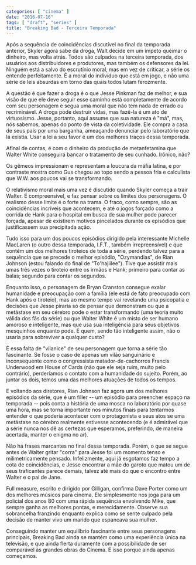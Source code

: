```yaml
---
categories: [ "cinema" ]
date: "2016-07-16"
tags: [ "draft", "series" ]
title: "Breaking Bad - Terceira Temporada"
---
```

Após a sequência de coincidências discutível no final da temporada anterior, Skyler agora sabe da droga, Walt decide em um ímpeto queimar o dinheiro, mas volta atrás. Todos são culpados na terceira temporada, dos usuários aos distribuidores e produtores, mas também os defensores da lei. Ninguém está a salvo do escrutínio moral, mas em vez de criticar, a série os entende perfeitamente. É a moral do indivíduo que está em jogo, e não uma série de leis absurdas em torno das quais todos lutam ferozmente.

A questão é que fazer a droga é o que Jesse Pinkman faz de melhor, e sua visão de que ele deve seguir esse caminho está completamente de acordo com seu personagem e segua uma moral que não tem nada de errado ou recriminável. A droga pode destruir vidas, mas fazê-la é um ato de virtuosismo. Jesse, portanto, aqui assume que sua natureza é "má", mas, nós sabemos, apenas do ponto de vista da coletividade. Ele compra a casa de seus pais por uma barganha, ameaçando denunciar pelo laboratório que lá existia. Usar a lei a seu favor é um dos melhores traços dessa temporada.

Afinal de contas, é com o dinheiro da produção de metanfetamina que Walter White conseguirá bancar o tratamento de seu cunhado. Irônico, não?

Os gêmeos impressionam e representam a loucura da máfia latina, e por contraste mostra como Gus chegou ao topo sendo a pessoa fria e calculista que W.W. aos poucos vai se transformando.

O relativismo moral mais uma vez é discutido quando Skyler começa a trair Walter. É compreensível, e faz pensar sobre os limites dos personagens. O realismo desse limite é o forte na trama. O fraco, como sempre, são as coincidências incríveis que acontecem, e até o jogos forçado como a corrida de Hank para o hospital em busca de sua mulher pode parecer forçada, apesar de existirem motivos pincelados durante os episódios que justificassem sua precipitada ação.

Tudo isso para um dos poucos episódios dirigido pela interessante Michelle MacLaren (o outro dessa temporada, I.F.T., também irrepreensível) e que contém um dos melhores tiroteios de toda a série, perdendo talvez para a sequência que se precede o melhor episódio, "Ozymandias", de Rian Johnson (estou falando do final de  "To'hajiilee"). Tive que assistir mais umas três vezes o tiroteio entre os irmãos e Hank; primeiro para contar as balas; segundo para contar os segundos.

Enquanto isso, o personagem de Bryan Cranston consegue exalar humanidade e preocupação com a família (ele está de fato preocupado com Hank após o tiroteio), mas ao mesmo tempo vai revelando uma psicopatia e decisões que Jesse piraria só de pensar que demonstram ou que a metástase em seu cérebro pode o estar transformando (uma teoria muito válida dos fãs da série) ou que Walter White é um misto de ser humano amoroso e inteligente, mas que usa sua inteligência para seus objetivos mesquinhos enquanto pode. E quem, sendo tão inteligente assim, não o usaria para sobreviver a qualquer custo?

É essa falta de "vilanice" de seu personagem que torna a série tão fascinante. Se fosse o caso de apenas um vilão sanguinário e inconsequente como o congressista matador-de-cachorros Francis Underwood em House of Cards (não que ele seja ruim, muito pelo contrário), perderíamos o contato com a humanidade do sujeito. Porém, ao juntar os dois, temos uma das melhores atuações de todos os tempos.

E voltando aos diretores, Rian Johnson faz agora um dos melhores episódios da série, que é um filler -- um episódio para preencher espaço na temporada -- pois conta a história de uma mosca no laboratório por quase uma hora, mas se torna importante nos minutos finais para tentarmos entender o que poderia acontecer com o protagonista e seus atos se uma metástase no cérebro realmente estivesse acontecendo (e é admirável que a série nunca nos dê as certezas que esperamos, preferindo, de maneira acertada, manter o enigma no ar).

Não há frases marcantes no final dessa temporada. Porém, o que se segue antes de Walter gritar "corra" para Jesse foi um momento tenso e milimetricamente pensado. Infelizmente, aqui já esgotamos faz tempo a cota de coincidências, e Jesse encontrar a mãe do garoto que matou um de seus traficantes parece demais, talvez até mais do que o encontro entre Walter e o pai de Jane.

Full measure, escrito e dirigido por Gilligan, confirma Dave Porter como um dos melhores músicos para cinema. Ele simplesmente nos joga para um policial dos anos 80 com uma rápida sequência envolvendo Mike, que sempre ganha as melhores pontas, e merecidamente. Observe sua sobrancelha franzindo enquanto explica como se sente culpado pela decisão de manter vivo um marido que espancava sua mulher.

Conseguindo manter um equilíbrio fascinante entre seus personagens principais, Breaking Bad ainda se mantém como uma experiência única na televisão, e que ainda flerta duramente com a possibilidade de ser comparável às grandes obras do Cinema. E isso porque ainda apenas começamos.
